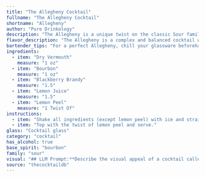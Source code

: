 ```yaml
---
title: "The Allegheny Cocktail"
fullname: "The Allegheny Cocktail"
shortname: "Allegheny"
author: "Pure Drinkology"
description: "The Allegheny is a unique twist on the classic Sour family, drawing inspiration from the rich history of American cocktailing. While its origins are debated, it likely emerged in the early 20th century, showcasing the versatility of bourbon and the burgeoning popularity of blackberry brandy. "
flavor_description: "The Allegheny is a complex and balanced cocktail with a dry, herbal forward character. The dry vermouth provides a bitter backbone with notes of spice and citrus. The bourbon adds warmth and spice, while the blackberry brandy contributes sweet, fruity notes. The lemon juice cuts through the richness, offering a refreshing acidity, while the lemon peel enhances the citrus aroma. "
bartender_tips: "For a perfect Allegheny, chill your glassware beforehand.  Use a good quality dry vermouth, and don't be afraid to go heavy on the blackberry brandy - it's the star of the show.  Freshly squeezed lemon juice is key, and a twist of lemon peel adds an elegant touch.  Shake vigorously with ice to chill thoroughly, then strain into your chilled glass.  Enjoy! "
ingredients:
  - item: "Dry Vermouth"
    measure: "1 oz"
  - item: "Bourbon"
    measure: "1 oz"
  - item: "Blackberry Brandy"
    measure: "1.5"
  - item: "Lemon Juice"
    measure: "1.5"
  - item: "Lemon Peel"
    measure: "1 Twist Of"
instructions:
  - item: "Shake all ingredients (except lemon peel) with ice and strain into a cocktail glass."
  - item: "Top with the twist of lemon peel and serve."
glass: "Cocktail glass"
category: "cocktail"
has_alcohol: true
base_spirit: "bourbon"
family: "sour"
visual: "## LLM Prompt:**Describe the visual appeal of a cocktail called Allegheny based on the following ingredients:*** Dry Vermouth* Bourbon* Blackberry Brandy* Lemon Juice* Lemon Peel**Consider these aspects:*** **Color:** What overall hue does the cocktail have? Is it clear, cloudy, or layered? Are there any color gradients or variations?* **Texture:** Is the drink still, fizzy, or have any visible ingredients? * **Glassware:** What type of glass would best showcase the cocktail's appearance? * **Garnish:** How does the lemon peel affect the visual presentation? **Write your description as if you are a seasoned mixologist, emphasizing the subtle beauty of the cocktail.** "
source: "thecocktaildb"
---
```


